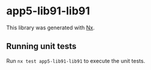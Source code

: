 # app5-lib91-lib91

This library was generated with [Nx](https://nx.dev).

## Running unit tests

Run `nx test app5-lib91-lib91` to execute the unit tests.
